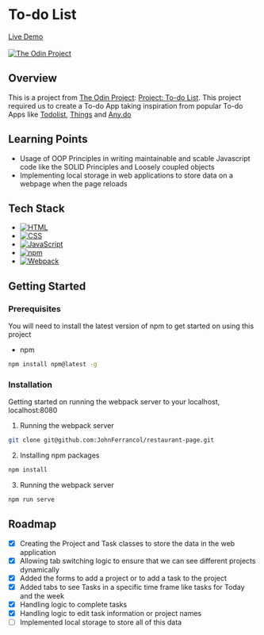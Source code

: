 # To-do List

[Live Demo](https://johnferrancol.github.io/todo-list/)<br/><br/>
[![The Odin Project](https://img.shields.io/badge/The%20Odin%20Project-A9792B?logo=theodinproject&logoColor=fff)](#)

## Overview

This is a project from [The Odin Project](https://theodinproject.com): [Project: To-do List](https://www.theodinproject.com/lessons/node-path-javascript-todo-list). This project required us to create a To-do App taking inspiration from popular To-do Apps like [Todolist](https://en.todoist.com/), [Things](https://culturedcode.com/things/) and [Any.do](https://www.any.do/)

## Learning Points

- Usage of OOP Principles in writing maintainable and scable Javascript code like the SOLID Principles and Loosely coupled objects
- Implementing local storage in web applications to store data on a webpage when the page reloads

## Tech Stack

- [![HTML](https://img.shields.io/badge/HTML-%23E34F26.svg?logo=html5&logoColor=white)](#)
- [![CSS](https://img.shields.io/badge/CSS-1572B6?logo=css3&logoColor=fff)](#)
- [![JavaScript](https://img.shields.io/badge/JavaScript-F7DF1E?logo=javascript&logoColor=000)](#)
- [![npm](https://img.shields.io/badge/npm-CB3837?logo=npm&logoColor=fff)](#)
- [![Webpack](https://img.shields.io/badge/webpack-%238DD6F9.svg?&logo=webpack&logoColor=black)](#)

## Getting Started

### Prerequisites

You will need to install the latest version of npm to get started on using this project

- npm

```sh
npm install npm@latest -g
```

### Installation

Getting started on running the webpack server to your localhost, localhost:8080

1. Running the webpack server

```sh
git clone git@github.com:JohnFerrancol/restaurant-page.git
```

2. Installing npm packages

```sh
npm install
```

3. Running the webpack server

```sh
npm run serve
```

## Roadmap

- [x] Creating the Project and Task classes to store the data in the web application
- [x] Allowing tab switching logic to ensure that we can see different projects dynamically
- [x] Added the forms to add a project or to add a task to the project
- [x] Added tabs to see Tasks in a specific time frame like tasks for Today and the week
- [x] Handling logic to complete tasks
- [x] Handling logic to edit task information or project names
- [ ] Implemented local storage to store all of this data
